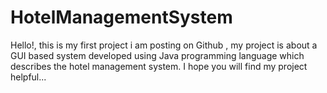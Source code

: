 # HotelManagementSystem
Hello!, this is my first project i am posting on Github , my project is about a GUI based system developed using Java programming language which describes the hotel management system. I hope you will find my project helpful...

